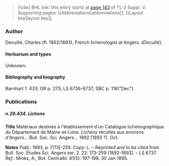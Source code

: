 > [!cite] BHL link: this entry starts at [page 143](https://www.biodiversitylibrary.org/item/103833#page/155/mode/1up) of TL-2 Suppl. V.
> Supporting pages: [[Abbreviations|abbreviations]], [[Layout key|layout key]].

### Author

Decuillé, Charles (fl. 1892/1893), French lichenologist at Angers. (*Decuillé*).

#### Herbarium and types

Unknown.

#### Bibliography and biography

Barnhart 1: 433; GR p. 273; LS 6736-6737; SBC p. 118("Dec").

### Publications

##### n.29.434. Lichens

**Title**
Matériaux destinés à l'établissement d'un Catalogue lichenographique du Département de Maine-et-Loire. *Lichens* récoltés aux environs *d'Angers*... Bull. Soc. Sci. Angers... 1892 \[1893 ?\]. Oct.

**Notes**
*Publ*.: 1893, p. \[173\]-259. *Copy*: L. – Reprinted and to be cited from Bull. Soc. Études Sci. Angers ser. 2. 22: 173-259 \[1892-1893\]. – LS 6737.
*Ref*.: Minks, A., Bot. Centralbl. 61(5): 197-198. 30 Jan 1895.

